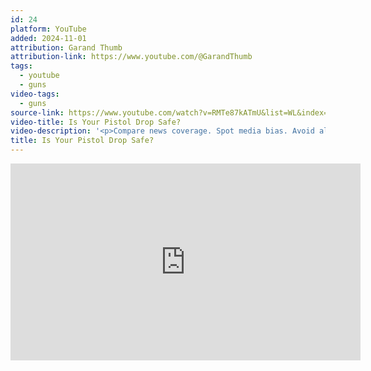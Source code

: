 ```yaml
---
id: 24
platform: YouTube
added: 2024-11-01
attribution: Garand Thumb
attribution-link: https://www.youtube.com/@GarandThumb
tags:
  - youtube
  - guns
video-tags:
  - guns
source-link: https://www.youtube.com/watch?v=RMTe87kATmU&list=WL&index=136
video-title: Is Your Pistol Drop Safe?
video-description: '<p>Compare news coverage. Spot media bias. Avoid algorithms. Try Ground News today and get 40% off your subscription by going to <a href="https://www.youtube.com/redirect?event=video_description&amp;redir_token=QUFFLUhqblBHWmRBcXBOZV9BSkhZT0NzaGYzT0c1bVhUd3xBQ3Jtc0trb3F0Ry15WUxrUC1oUVlrX2ZDdFVWWGg4SWxHNDdVVk5lamw0TVdUcHd0VVB2Mm50RWZOTmNCMnRwSkJEQ1pfZS1ocTB2NmJ0MThvdTI1c1RJLVNqSkpvQU93Q2JZNXBRQkRWaUdCRjQ2eXNBSDV2bw&amp;q=https%3A%2F%2Fground.news%2Fgarandthumb&amp;v=RMTe87kATmU">https://ground.news/garandthumb</a></p><p>In today&#39;s video we drop most major pistols on hard concrete to see if they will go off.<a href="https://www.youtube.com/watch?v=RMTe87kATmU&amp;list=WL&amp;index=135&amp;t=0s">00:00</a> Very Emotional Intro <a href="https://www.youtube.com/watch?v=RMTe87kATmU&amp;list=WL&amp;index=135&amp;t=246s">4:06</a> Pistol Drop Test Begins <a href="https://www.youtube.com/watch?v=RMTe87kATmU&amp;list=WL&amp;index=135&amp;t=1340s">22:20</a> Going over the ResultsOur Company and Merch! Onward Research <a href="https://www.youtube.com/redirect?event=video_description&amp;redir_token=QUFFLUhqazU0bnJ2cS1OdjNTQ1l6RV9LN3RzN3c0Q3lZQXxBQ3Jtc0tsV0lqT3p1MW5HUDloMzJZQ3ZqcEtIMFFxTmExVnhTeVFaTUtFblItMzJ1dHo2SVBianI3Q2FLWXdpbV8tNTlCUFhMRkE4MkxHLUlzQWNacnJwdzd3RUpfYlpJQ1NLNXlIWnNxNlhUVjhtZTNsUlZwOA&amp;q=http%3A%2F%2Fonwardresearch.com%2F&amp;v=RMTe87kATmU">http://onwardresearch.com/</a>Insta:   <a href="https://www.youtube.com/redirect?event=video_description&amp;redir_token=QUFFLUhqbk1pbkVuWVJ5Wm9HX0JNNmFlSVJjek1DNDNDQXxBQ3Jtc0ttbkJOZHZkMjRwNzdqSDhMZWJab1dyMEFIZzVJclNqdjNGZG1ocktaTTg5VEhLTDJJbUpMeDVMSmE3Y2JMd08tNFp2d3pFdXlpbzBwZW9iWG0wYWlwS2VKUzl5Q2tiUklnOUJCWUxQdDcxZWNPWW1YNA&amp;q=https%3A%2F%2Fwww.instagram.com%2Fgarand_thumb%2F&amp;v=RMTe87kATmU"><img src="https://www.gstatic.com/youtube/img/watch/social_media/instagram_1x.png" alt=""> / garand_thumb</a> GarandThumb on Facebook:   <a href="https://www.youtube.com/redirect?event=video_description&amp;redir_token=QUFFLUhqbFlRWWZ5TFpwQWFkbVFCZUdCZm1ELTJFbE4zUXxBQ3Jtc0tuNWNPV2d0RmhONlJuUklLeGloNGdqTDVOby04VnRnWkgtS1FKdUVIS0c2X19pWGNZVFlSWUNIYWIwUnF4ZDRTT3h4eHhLTkpTcEhiem5LZERuaUFqMlJQMHRpWWhvc2ZWaDZZUzhFNnlMT2JkbWhBbw&amp;q=https%3A%2F%2Fwww.facebook.com%2Fgarandthumb1&amp;v=RMTe87kATmU"><img src="https://www.gstatic.com/youtube/img/watch/social_media/facebook_1x.png" alt=""> / garandthumb1</a></p>'
title: Is Your Pistol Drop Safe?
---
```


<iframe width="560" height="315" src="https://www.youtube-nocookie.com/embed/RMTe87kATmU?si=Em4JB7xmBR5-Zvzo" title="YouTube video player" frameborder="0" allow="accelerometer; autoplay; clipboard-write; encrypted-media; gyroscope; picture-in-picture; web-share" referrerpolicy="strict-origin-when-cross-origin" allowfullscreen></iframe>
